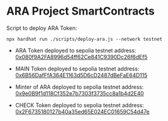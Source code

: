 # ARA Project SmartContracts


Script to deploy ARA Token:

```shell
npx hardhat run ./scripts/deploy-ara.js --network testnet
```
* ARA Token deployed to sepolia testnet address: [0x080f9A2FA8996d54ff62Ce841C9390Dc26f6dEf5](https://sepolia.etherscan.io/address/0x080f9A2FA8996d54ff62Ce841C9390Dc26f6dEf5)

* MAIN Token deployed to sepolia testnet address: [0x6B56DafFfA364E1163d5D6cD2487dBeFaE64D115](https://sepolia.etherscan.io/0x6B56DafFfA364E1163d5D6cD2487dBeFaE64D115)

* Minter of ARA deployed to sepolia testnet address: [0x9e0B9f1d118Cf352e7b7303f3735cc8a1b4d2E40](https://sepolia.etherscan.io/0x9e0B9f1d118Cf352e7b7303f3735cc8a1b4d2E40)

* CHECK Token deployed to sepolia testnet address: [0x2F6735180127b40a35ed65E024EC01659C54d47e](https://sepolia.etherscan.io/0x2F6735180127b40a35ed65E024EC01659C54d47e)
